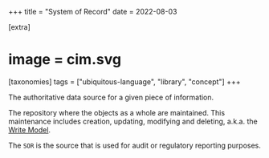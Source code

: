 +++
title = "System of Record"
date = 2022-08-03

[extra]
#  image = cim.svg
[taxonomies]
   tags = ["ubiquitous-language", "library", "concept"]
+++

The authoritative data source for a given piece of information.

The repository where the objects as a whole are maintained. This maintenance includes creation, updating, modifying and deleting, a.k.a. the [Write Model](/library/write-model).

The `SOR` is the source that is used for audit or regulatory reporting purposes.